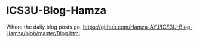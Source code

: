 # ICS3U-Blog-Hamza
Where the daily blog posts go. 
https://github.com/Hamza-AYJ/ICS3U-Blog-Hamza/blob/master/Blog.html
